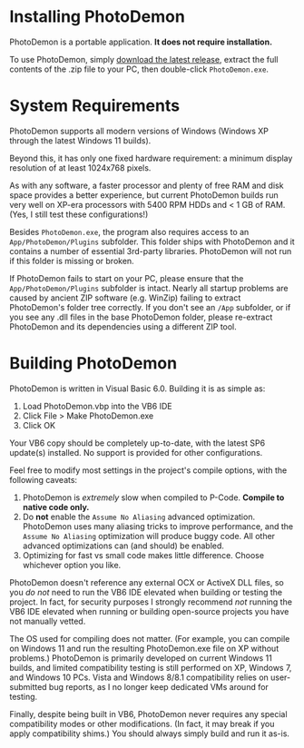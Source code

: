 Installing PhotoDemon
=====================

PhotoDemon is a portable application.  **It does not require installation.**  

To use PhotoDemon, simply [download the latest release](https://github.com/tannerhelland/PhotoDemon/releases), extract the full contents of the .zip file to your PC, then double-click `PhotoDemon.exe`.

System Requirements
===================

PhotoDemon supports all modern versions of Windows (Windows XP through the latest Windows 11 builds).

Beyond this, it has only one fixed hardware requirement: a minimum display resolution of at least 1024x768 pixels.  

As with any software, a faster processor and plenty of free RAM and disk space provides a better experience, but current PhotoDemon builds run very well on XP-era processors with 5400 RPM HDDs and < 1 GB of RAM.  (Yes, I still test these configurations!)

Besides `PhotoDemon.exe`, the program also requires access to an `App/PhotoDemon/Plugins` subfolder.  This folder ships with PhotoDemon and it contains a number of essential 3rd-party libraries.  PhotoDemon will not run if this folder is missing or broken.

If PhotoDemon fails to start on your PC, please ensure that the `App/PhotoDemon/Plugins` subfolder is intact.  Nearly all startup problems are caused by ancient ZIP software (e.g. WinZip) failing to extract PhotoDemon's folder tree correctly.  If you don't see an `/App` subfolder, or if you see any .dll files in the base PhotoDemon folder, please re-extract PhotoDemon and its dependencies using a different ZIP tool.

Building PhotoDemon
===================

PhotoDemon is written in Visual Basic 6.0.  Building it is as simple as:

1) Load PhotoDemon.vbp into the VB6 IDE
2) Click File > Make PhotoDemon.exe
3) Click OK

Your VB6 copy should be completely up-to-date, with the latest SP6 update(s) installed.  No support is provided for other configurations.

Feel free to modify most settings in the project's compile options, with the following caveats:

1) PhotoDemon is *extremely* slow when compiled to P-Code.  **Compile to native code only.**
2) Do **not** enable the `Assume No Aliasing` advanced optimization.  PhotoDemon uses many aliasing tricks to improve performance, and the `Assume No Aliasing` optimization will produce buggy code.  All other advanced optimizations can (and should) be enabled.
3) Optimizing for fast vs small code makes little difference.  Choose whichever option you like.

PhotoDemon doesn't reference any external OCX or ActiveX DLL files, so you *do not* need to run the VB6 IDE elevated when building or testing the project.  In fact, for security purposes I strongly recommend *not* running the VB6 IDE elevated when running or building open-source projects you have not manually vetted.

The OS used for compiling does not matter.  (For example, you can compile on Windows 11 and run the resulting PhotoDemon.exe file on XP without problems.)  PhotoDemon is primarily developed on current Windows 11 builds, and limited compatibility testing is still performed on XP, Windows 7, and Windows 10 PCs.  Vista and Windows 8/8.1 compatibility relies on user-submitted bug reports, as I no longer keep dedicated VMs around for testing.

Finally, despite being built in VB6, PhotoDemon never requires any special compatibility modes or other modifications.  (In fact, it may break if you apply compatibility shims.)  You should always simply build and run it as-is.
